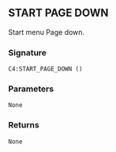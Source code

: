 ## START PAGE DOWN

Start menu Page down.


### Signature

`C4:START_PAGE_DOWN ()`


### Parameters

`None`


### Returns

`None`
